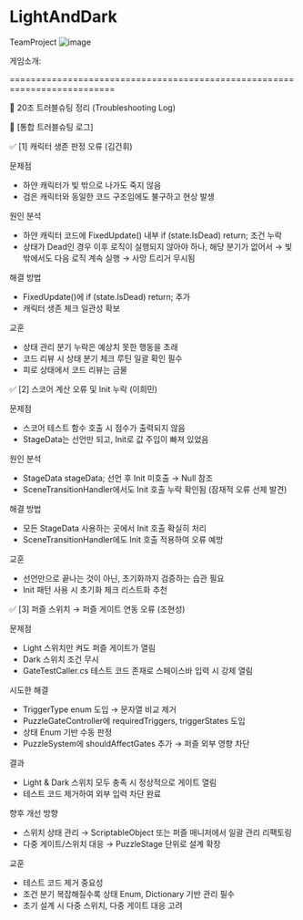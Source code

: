 # LightAndDark
TeamProject
![image](https://github.com/user-attachments/assets/6576edcf-eeef-400f-8516-2fa53988939e)


게임소개: 


==========================================================================

🧭 20조 트러블슈팅 정리 (Troubleshooting Log)

🚨 [통합 트러블슈팅 로그]

✅ [1] 캐릭터 생존 판정 오류 (김건휘)

문제점
- 하얀 캐릭터가 빛 밖으로 나가도 죽지 않음
- 검은 캐릭터와 동일한 코드 구조임에도 불구하고 현상 발생

원인 분석
- 하얀 캐릭터 코드에 FixedUpdate() 내부 if (state.IsDead) return; 조건 누락
- 상태가 Dead인 경우 이후 로직이 실행되지 않아야 하나, 해당 분기가 없어서
→ 빛 밖에서도 다음 로직 계속 실행 → 사망 트리거 무시됨

해결 방법
- FixedUpdate()에 if (state.IsDead) return; 추가
- 캐릭터 생존 체크 일관성 확보

교훈
- 상태 관리 분기 누락은 예상치 못한 행동을 초래
- 코드 리뷰 시 상태 분기 체크 루틴 일괄 확인 필수
- 피로 상태에서 코드 리뷰는 금물

✅ [2] 스코어 계산 오류 및 Init 누락 (이희민)

문제점
- 스코어 테스트 함수 호출 시 점수가 출력되지 않음
- StageData는 선언만 되고, Init로 값 주입이 빠져 있었음

원인 분석
- StageData stageData; 선언 후 Init 미호출 → Null 참조
- SceneTransitionHandler에서도 Init 호출 누락 확인됨 (잠재적 오류 선제 발견)

해결 방법
- 모든 StageData 사용하는 곳에서 Init 호출 확실히 처리
- SceneTransitionHandler에도 Init 호출 적용하여 오류 예방

교훈
- 선언만으로 끝나는 것이 아닌, 초기화까지 검증하는 습관 필요
- Init 패턴 사용 시 초기화 체크 리스트화 추천

✅ [3] 퍼즐 스위치 → 퍼즐 게이트 연동 오류 (조현성)

문제점
- Light 스위치만 켜도 퍼즐 게이트가 열림
- Dark 스위치 조건 무시
- GateTestCaller.cs 테스트 코드 존재로 스페이스바 입력 시 강제 열림

시도한 해결
- TriggerType enum 도입 → 문자열 비교 제거
- PuzzleGateController에 requiredTriggers, triggerStates 도입
- 상태 Enum 기반 수동 판정
- PuzzleSystem에 shouldAffectGates 추가 → 퍼즐 외부 영향 차단

결과
- Light & Dark 스위치 모두 충족 시 정상적으로 게이트 열림
- 테스트 코드 제거하여 외부 입력 차단 완료

향후 개선 방향
- 스위치 상태 관리 → ScriptableObject 또는 퍼즐 매니저에서 일괄 관리 리팩토링
- 다중 게이트/스위치 대응 → PuzzleStage 단위로 설계 확장

교훈
- 테스트 코드 제거 중요성
- 조건 분기 복잡해질수록 상태 Enum, Dictionary 기반 관리 필수
- 초기 설계 시 다중 스위치, 다중 게이트 대응 고려

